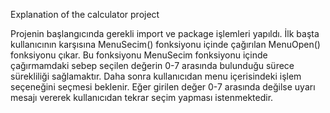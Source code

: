 Explanation of the calculator project

Projenin başlangıcında gerekli import ve package işlemleri yapıldı.
İlk başta kullanıcının karşısına MenuSecim() fonksiyonu içinde çağırılan MenuOpen()
fonksiyonu çıkar. Bu fonksiyonu MenuSecim fonksiyonu içinde çağırmamdaki sebep seçilen
değerin 0-7 arasında bulunduğu sürece sürekliliği sağlamaktır.
Daha sonra kullanıcıdan menu içerisindeki işlem seçeneğini seçmesi beklenir.
Eğer girilen değer 0-7 arasında değilse uyarı mesajı vererek kullanıcıdan tekrar
seçim yapması istenmektedir.
